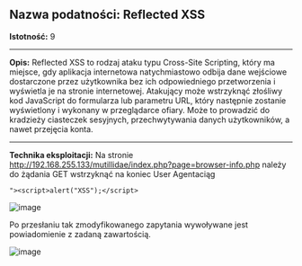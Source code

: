 ## Nazwa podatności: Reflected XSS

**Istotność:** 9

---

**Opis:**
Reflected XSS to rodzaj ataku typu Cross-Site Scripting, który ma miejsce, gdy aplikacja internetowa natychmiastowo odbija dane wejściowe dostarczone przez użytkownika bez ich odpowiedniego przetworzenia i wyświetla je na stronie internetowej. Atakujący może wstrzyknąć złośliwy kod JavaScript do formularza lub parametru URL, który następnie zostanie wyświetlony i wykonany w przeglądarce ofiary.
Może to prowadzić do kradzieży ciasteczek sesyjnych, przechwytywania danych użytkowników, a nawet przejęcia konta.

---

**Technika eksploitacji:**
Na stronie http://192.168.255.133/mutillidae/index.php?page=browser-info.php należy do żądania GET wstrzyknąć na koniec User Agentaciąg

```
"><script>alert("XSS");</script>
```

![image](https://github.com/GrzechuG/PWR-CBE-BAW-mutillidae-2024/assets/56219452/67dddf13-bbbd-4311-9e92-5c1e4ec61386)

Po przesłaniu tak zmodyfikowanego zapytania wywoływane jest powiadomienie z zadaną zawartością.

![image](https://github.com/GrzechuG/PWR-CBE-BAW-mutillidae-2024/assets/56219452/50e1278b-9081-4941-8718-9799de341146)

